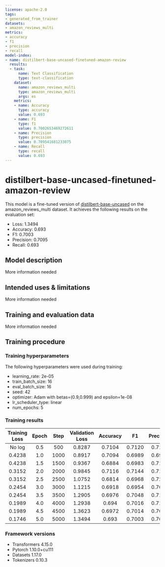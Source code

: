 ```yaml
---
license: apache-2.0
tags:
- generated_from_trainer
datasets:
- amazon_reviews_multi
metrics:
- accuracy
- f1
- precision
- recall
model-index:
- name: distilbert-base-uncased-finetuned-amazon-review
  results:
  - task:
      name: Text Classification
      type: text-classification
    dataset:
      name: amazon_reviews_multi
      type: amazon_reviews_multi
      args: es
    metrics:
    - name: Accuracy
      type: accuracy
      value: 0.693
    - name: F1
      type: f1
      value: 0.7002653469272611
    - name: Precision
      type: precision
      value: 0.709541681233075
    - name: Recall
      type: recall
      value: 0.693
---
```


<!-- This model card has been generated automatically according to the information the Trainer had access to. You
should probably proofread and complete it, then remove this comment. -->

# distilbert-base-uncased-finetuned-amazon-review

This model is a fine-tuned version of [distilbert-base-uncased](https://huggingface.co/distilbert-base-uncased) on the amazon_reviews_multi dataset.
It achieves the following results on the evaluation set:
- Loss: 1.3494
- Accuracy: 0.693
- F1: 0.7003
- Precision: 0.7095
- Recall: 0.693

## Model description

More information needed

## Intended uses & limitations

More information needed

## Training and evaluation data

More information needed

## Training procedure

### Training hyperparameters

The following hyperparameters were used during training:
- learning_rate: 2e-05
- train_batch_size: 16
- eval_batch_size: 16
- seed: 42
- optimizer: Adam with betas=(0.9,0.999) and epsilon=1e-08
- lr_scheduler_type: linear
- num_epochs: 5

### Training results

| Training Loss | Epoch | Step | Validation Loss | Accuracy | F1     | Precision | Recall |
|:-------------:|:-----:|:----:|:---------------:|:--------:|:------:|:---------:|:------:|
| No log        | 0.5   | 500  | 0.8287          | 0.7104   | 0.7120 | 0.7152    | 0.7104 |
| 0.4238        | 1.0   | 1000 | 0.8917          | 0.7094   | 0.6989 | 0.6917    | 0.7094 |
| 0.4238        | 1.5   | 1500 | 0.9367          | 0.6884   | 0.6983 | 0.7151    | 0.6884 |
| 0.3152        | 2.0   | 2000 | 0.9845          | 0.7116   | 0.7144 | 0.7176    | 0.7116 |
| 0.3152        | 2.5   | 2500 | 1.0752          | 0.6814   | 0.6968 | 0.7232    | 0.6814 |
| 0.2454        | 3.0   | 3000 | 1.1215          | 0.6918   | 0.6954 | 0.7068    | 0.6918 |
| 0.2454        | 3.5   | 3500 | 1.2905          | 0.6976   | 0.7048 | 0.7138    | 0.6976 |
| 0.1989        | 4.0   | 4000 | 1.2938          | 0.694    | 0.7016 | 0.7113    | 0.694  |
| 0.1989        | 4.5   | 4500 | 1.3623          | 0.6972   | 0.7014 | 0.7062    | 0.6972 |
| 0.1746        | 5.0   | 5000 | 1.3494          | 0.693    | 0.7003 | 0.7095    | 0.693  |


### Framework versions

- Transformers 4.15.0
- Pytorch 1.10.0+cu111
- Datasets 1.17.0
- Tokenizers 0.10.3
